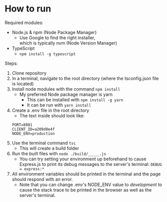 # How to run

Required modules:
- Node.js & npm (Node Package Manager)
    - Use Google to find the right installer,<br>which is typically nvm (Node Version Manager)
- TypeScript
    - `npm install -g typescript`

Steps:

1. Clone repository
2. In a terminal, navigate to the root directory (where the tsconfig.json file is located)
3. Install node modules with the command `npm install`
    - My preferred Node package manager is yarn
        - This can be installed with `npm install -g yarn`
        - It can be run with `yarn install`
3. Create a .env file in the root directory
    - The text inside should look like:
    ```
    PORT=8081
    CLIENT_ID=a209d8e4f
    NODE_ENV=production
    ```
4. Use the terminal command `tsc`
    - This will create a build folder
5. Run the built files with `node ./build/_____.js`
    - You can try setting your environment up beforehand to cause Express.js to print its debug messages to the server's terminal: `DEBUG = express:*`
6. All environment variables should be printed in the terminal and the page should respond with an error.
    - Note that you can change .env's NODE_ENV value to *development* to cause the stack trace to be printed in the browser as well as the server's terminal.